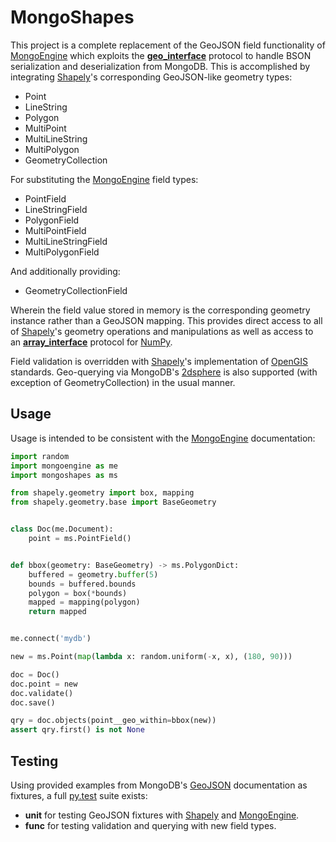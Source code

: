 # MongoShapes


This project is a complete replacement of the GeoJSON field functionality of [MongoEngine] which exploits the
[__geo_interface__] protocol to handle BSON serialization and deserialization from MongoDB. This is accomplished by 
integrating [Shapely]'s corresponding GeoJSON-like geometry types:

 * Point
 * LineString
 * Polygon
 * MultiPoint
 * MultiLineString
 * MultiPolygon
 * GeometryCollection
 
For substituting the [MongoEngine] field types:

 * PointField
 * LineStringField
 * PolygonField
 * MultiPointField
 * MultiLineStringField
 * MultiPolygonField
 
And additionally providing:
 
 * GeometryCollectionField
 
Wherein the field value stored in memory is the corresponding geometry instance rather than a GeoJSON mapping. This 
provides direct access to all of [Shapely]'s geometry operations and manipulations as well as access to an 
[__array_interface__] protocol for [NumPy].

Field validation is overridden with [Shapely]'s implementation of [OpenGIS] standards. Geo-querying via MongoDB's 
[2dsphere] is also supported (with exception of GeometryCollection) in the usual manner.

## Usage

Usage is intended to be consistent with the [MongoEngine] documentation:

```python
import random
import mongoengine as me
import mongoshapes as ms

from shapely.geometry import box, mapping
from shapely.geometry.base import BaseGeometry


class Doc(me.Document):
    point = ms.PointField()


def bbox(geometry: BaseGeometry) -> ms.PolygonDict:
    buffered = geometry.buffer(5)
    bounds = buffered.bounds
    polygon = box(*bounds)
    mapped = mapping(polygon)
    return mapped


me.connect('mydb')

new = ms.Point(map(lambda x: random.uniform(-x, x), (180, 90)))

doc = Doc()
doc.point = new
doc.validate()
doc.save()

qry = doc.objects(point__geo_within=bbox(new))
assert qry.first() is not None
```

## Testing

Using provided examples from MongoDB's [GeoJSON] documentation as fixtures, a full [py.test] suite exists:

 * **unit** for testing GeoJSON fixtures with [Shapely] and [MongoEngine].
 * **func** for testing validation and querying with new field types.


[py.test]: https://docs.pytest.org/
[NumPy]: http://www.numpy.org/
[Shapely]:  https://shapely.readthedocs.io/en/stable/manual.html
[MongoEngine]: http://mongoengine.org/
[OpenGIS]: http://www.opengeospatial.org/standards/sfa
[2dsphere]: https://docs.mongodb.com/manual/core/2dsphere/
[GeoJSON]: https://docs.mongodb.com/manual/reference/geojson/
[__geo_interface__]: https://gist.github.com/zzpwelkin/2279867
[__array_interface__]: https://docs.scipy.org/doc/numpy/reference/arrays.interface.html
